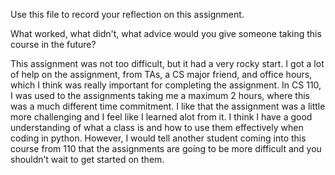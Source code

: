 Use this file to record your reflection on this assignment. 

What worked, what didn't, what advice would you give someone taking this course in the future?

This assignment was not too difficult, but it had a very rocky start. I got a lot of help on the assignment, from TAs, a CS major friend, and office hours, which I think was really important for completing the assignment. In CS 110, I was used to the assignments taking me a maximum 2 hours, where this was a much different time commitment. I like that the assignment was a little more challenging and I feel like I learned alot from it. I think I have a good understanding of what a class is and how to use them effectively when coding in python. However, I would tell another student coming into this course from 110 that the assignments are going to be more difficult and you shouldn’t wait to get started on them. 